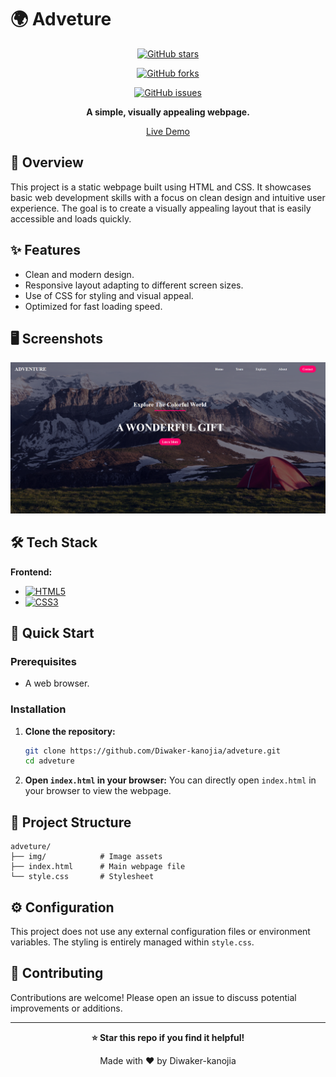 # 🌍 Adveture

<div align="center">

[![GitHub stars](https://img.shields.io/github/stars/Diwaker-kanojia/adveture?style=for-the-badge)](https://github.com/Diwaker-kanojia/adveture/stargazers)

[![GitHub forks](https://img.shields.io/github/forks/Diwaker-kanojia/adveture?style=for-the-badge)](https://github.com/Diwaker-kanojia/adveture/network)

[![GitHub issues](https://img.shields.io/github/issues/Diwaker-kanojia/adveture?style=for-the-badge)](https://github.com/Diwaker-kanojia/adveture/issues)

**A simple, visually appealing webpage.**

[Live Demo](https://demo-link.com) <!-- TODO: Add live demo link --> 

</div>

## 📖 Overview

This project is a static webpage built using HTML and CSS. It showcases basic web development skills with a focus on clean design and intuitive user experience.  The goal is to create a visually appealing layout that is easily accessible and loads quickly.

## ✨ Features

-   Clean and modern design.
-   Responsive layout adapting to different screen sizes.
-   Use of CSS for styling and visual appeal.
-   Optimized for fast loading speed.


## 🖥️ Screenshots

<img src="img/main.png" alt="Banner">



## 🛠️ Tech Stack

**Frontend:**

- [![HTML5](https://img.shields.io/badge/HTML5-E34F26?style=for-the-badge&logo=html5&logoColor=white)](https://html.spec.whatwg.org/)
- [![CSS3](https://img.shields.io/badge/CSS3-1572B6?style=for-the-badge&logo=css3&logoColor=white)](https://www.w3.org/Style/CSS/)


## 🚀 Quick Start

### Prerequisites

-   A web browser.

### Installation

1.  **Clone the repository:**
    ```bash
    git clone https://github.com/Diwaker-kanojia/adveture.git
    cd adveture
    ```

2.  **Open `index.html` in your browser:**  You can directly open `index.html` in your browser to view the webpage.


## 📁 Project Structure

```
adveture/
├── img/            # Image assets
├── index.html      # Main webpage file
└── style.css       # Stylesheet
```

## ⚙️ Configuration

This project does not use any external configuration files or environment variables.  The styling is entirely managed within `style.css`.

## 🤝 Contributing

Contributions are welcome! Please open an issue to discuss potential improvements or additions.


---

<div align="center">

**⭐ Star this repo if you find it helpful!**

Made with ❤️ by Diwaker-kanojia

</div>


